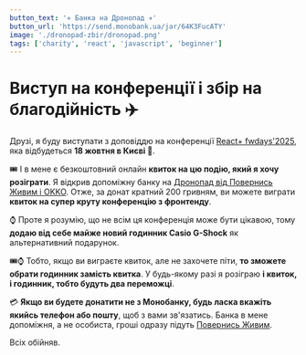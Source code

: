 ```yaml
---
button_text: '✈️ Банка на Дронопад ✈️'
button_url: 'https://send.monobank.ua/jar/64K3FucATY'
image: './dronopad-zbir/dronopad.png'
tags: ['charity', 'react', 'javascript', 'beginner']
---
```


# Виступ на конференції і збір на благодійність ✈️

Друзі, я буду виступати з доповіддю на конференції [React+ fwdays'2025](https://fwdays.com/en/event/react-fwdays-2025), яка відбудеться **18 жовтня в Києві 🍂**.

🎟️ І в мене є безкоштовний онлайн **квиток на цю подію, який я хочу розіграти**. Я відкрив допоміжну банку на [Дронопад від Повернись Живим і OKKO](https://savelife.in.ua/dronopad/). Отже, за донат кратний 200 гривням, ви можете виграти **квиток на супер круту конференцію з фронтенду**.

⌚ Проте я розумію, що не всім ця конференція може бути цікавою, тому **додаю від себе майже новий годинник Casio G-Shock** як альтернативний подарунок.

🎟️⌚ Тобто, якщо ви виграєте квиток, але не захочете піти, **то зможете обрати годинник замість квитка**. У будь-якому разі я розіграю **і квиток, і годинник, тобто будуть два переможці**.

💳 **Якщо ви будете донатити не з Монобанку, будь ласка вкажіть якийсь телефон або пошту**, щоб з вами зв'язатись. Банка в мене допоміжня, а не особиста, гроші одразу підуть [Повернись Живим](https://savelife.in.ua/).

Всіх обійняв.
